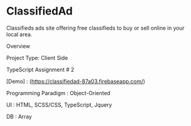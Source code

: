 # ClassifiedAd
Classifieds ads site offering free classifieds to buy or sell online in your local area.

Overview

Project Type: Client Side

TypeScript Assignment # 2

[Demo] : (https://classifiedad-87a03.firebaseapp.com/)

Programming Paradigm : Object-Oriented

UI : HTML, SCSS/CSS, TypeScript, Jquery

DB : Array
